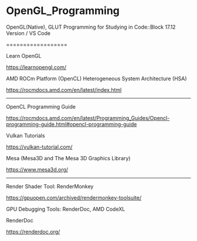 # OpenGL_Programming
OpenGL(Native), GLUT Programming for Studying in Code::Block 17.12 Version / VS Code

==================

Learn OpenGL

https://learnopengl.com/


AMD ROCm Platform (OpenCL)
Heterogeneous System Architecture (HSA)

https://rocmdocs.amd.com/en/latest/index.html

---------------------------

OpenCL Programming Guide

https://rocmdocs.amd.com/en/latest/Programming_Guides/Opencl-programming-guide.html#opencl-programming-guide

Vulkan Tutorials

https://vulkan-tutorial.com/

Mesa (Mesa3D and The Mesa 3D Graphics Library)

https://www.mesa3d.org/

---------------------------

Render Shader Tool: RenderMonkey

https://gpuopen.com/archived/rendermonkey-toolsuite/

GPU Debugging Tools: RenderDoc, AMD CodeXL

RenderDoc

https://renderdoc.org/
